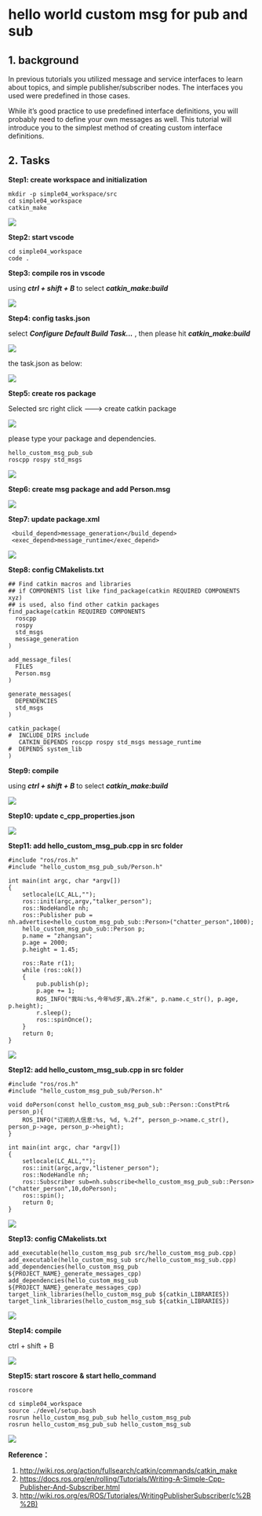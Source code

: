 # hello world custom msg for pub and sub 

## 1. background

In previous tutorials you utilized message and service interfaces to learn about topics, and simple publisher/subscriber nodes. The interfaces you used were predefined in those cases.

While it’s good practice to use predefined interface definitions, you will probably need to define your own messages as well. This tutorial will introduce you to the simplest method of creating custom interface definitions.

## 2. Tasks

**Step1: create workspace and initialization**

```
mkdir -p simple04_workspace/src
cd simple04_workspace
catkin_make
```

![](images/2022-06-10_133820.png)

**Step2: start vscode**

```
cd simple04_workspace
code .
```

**Step3: compile ros in vscode**

using ***ctrl + shift + B*** to select ***catkin_make:build***

![](images/2022-06-10_134013.png)

**Step4: config tasks.json**

select ***Configure Default Build Task...*** , then please hit ***catkin_make:build***

![](images/2022-06-10_134102.png)

the task.json as below:

![](images/2022-06-10_134141.png)

**Step5: create ros package**

Selected src right click ---> create catkin package

![](images/2022-06-10_134256.png)

please type your package and dependencies.

```
hello_custom_msg_pub_sub
roscpp rospy std_msgs
```

![](images/2022-06-10_134408.png)

**Step6: create msg package and add Person.msg**

![](images/2022-06-10_134702.png)

**Step7: update package.xml**

```
 <build_depend>message_generation</build_depend>
 <exec_depend>message_runtime</exec_depend>
```

![](images/2022-06-10_134935.png)

**Step8: config CMakelists.txt**

```
## Find catkin macros and libraries
## if COMPONENTS list like find_package(catkin REQUIRED COMPONENTS xyz)
## is used, also find other catkin packages
find_package(catkin REQUIRED COMPONENTS
  roscpp
  rospy
  std_msgs
  message_generation
)
```

```
add_message_files(
  FILES
  Person.msg
)
```

```
generate_messages(
  DEPENDENCIES
  std_msgs
)
```

```
catkin_package(
#  INCLUDE_DIRS include
   CATKIN_DEPENDS roscpp rospy std_msgs message_runtime
#  DEPENDS system_lib
)
```

**Step9: compile**

using ***ctrl + shift + B*** to select ***catkin_make:build***

![](images/2022-06-10_135546.png)

**Step10: update c_cpp_properties.json**

![](images/2022-06-10_140830.png)

**Step11: add hello_custom_msg_pub.cpp in src folder**

```
#include "ros/ros.h"
#include "hello_custom_msg_pub_sub/Person.h"

int main(int argc, char *argv[])
{
    setlocale(LC_ALL,"");
    ros::init(argc,argv,"talker_person");
    ros::NodeHandle nh;
    ros::Publisher pub = nh.advertise<hello_custom_msg_pub_sub::Person>("chatter_person",1000);
    hello_custom_msg_pub_sub::Person p;
    p.name = "zhangsan";
    p.age = 2000;
    p.height = 1.45;

    ros::Rate r(1);
    while (ros::ok())
    {
        pub.publish(p);
        p.age += 1;
        ROS_INFO("我叫:%s,今年%d岁,高%.2f米", p.name.c_str(), p.age, p.height);
        r.sleep();
        ros::spinOnce();
    }
    return 0;
}
```

![](images/2022-06-10_140731.png)

**Step12: add hello_custom_msg_sub.cpp in src folder**

```
#include "ros/ros.h"
#include "hello_custom_msg_pub_sub/Person.h"

void doPerson(const hello_custom_msg_pub_sub::Person::ConstPtr& person_p){
    ROS_INFO("订阅的人信息:%s, %d, %.2f", person_p->name.c_str(), person_p->age, person_p->height);
}

int main(int argc, char *argv[])
{   
    setlocale(LC_ALL,"");
    ros::init(argc,argv,"listener_person");
    ros::NodeHandle nh;
    ros::Subscriber sub=nh.subscribe<hello_custom_msg_pub_sub::Person>("chatter_person",10,doPerson);
    ros::spin();    
    return 0;
}

```

![](images/2022-06-10_141059.png)

**Step13: config CMakelists.txt**

```
add_executable(hello_custom_msg_pub src/hello_custom_msg_pub.cpp)
add_executable(hello_custom_msg_sub src/hello_custom_msg_sub.cpp)
add_dependencies(hello_custom_msg_pub ${PROJECT_NAME}_generate_messages_cpp)
add_dependencies(hello_custom_msg_sub ${PROJECT_NAME}_generate_messages_cpp)
target_link_libraries(hello_custom_msg_pub ${catkin_LIBRARIES})
target_link_libraries(hello_custom_msg_sub ${catkin_LIBRARIES})
```

![](images/2022-06-10_141540.png)

**Step14:  compile**

ctrl + shift + B

![](images/2022-06-10_141749.png)

**Step15:  start roscore** **& start hello_command**

```
roscore

cd simple04_workspace
source ./devel/setup.bash
rosrun hello_custom_msg_pub_sub hello_custom_msg_pub
rosrun hello_custom_msg_pub_sub hello_custom_msg_sub
```

![](images/2022-06-10_142009.png)

**Reference：**

1. http://wiki.ros.org/action/fullsearch/catkin/commands/catkin_make
2. https://docs.ros.org/en/rolling/Tutorials/Writing-A-Simple-Cpp-Publisher-And-Subscriber.html
3. http://wiki.ros.org/es/ROS/Tutoriales/WritingPublisherSubscriber(c%2B%2B)
